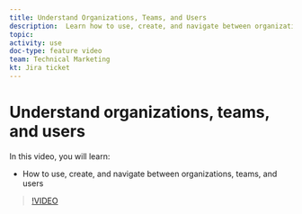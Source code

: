 ```yaml
---
title: Understand Organizations, Teams, and Users
description:  Learn how to use, create, and navigate between organizations, teams, and users in [!DNL Adobe Workfront Fusion].
topic: 
activity: use
doc-type: feature video
team: Technical Marketing
kt: Jira ticket 
---
```

# Understand organizations, teams, and users

In this video, you will learn:

* How to use, create, and navigate between organizations, teams, and users

>[!VIDEO](https://video.tv.adobe.com/v/335309/?quality=12)
